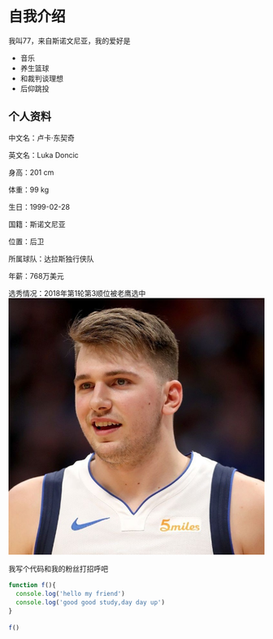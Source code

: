 # 自我介绍
我叫77，来自斯诺文尼亚，我的爱好是

* 音乐
* 养生篮球
* 和裁判谈理想
* 后仰跳投

##   个人资料

中文名：卢卡·东契奇

英文名：Luka Doncic

身高：201 cm

体重：99 kg

生日：1999-02-28

国籍：斯诺文尼亚

位置：后卫

所属球队：达拉斯独行侠队    

年薪：768万美元

选秀情况：2018年第1轮第3顺位被老鹰选中
![77帅照](77.jpg)

我写个代码和我的粉丝打招呼吧
```javascript
function f(){
  console.log('hello my friend')
  console.log('good good study,day day up')
}

f()
```